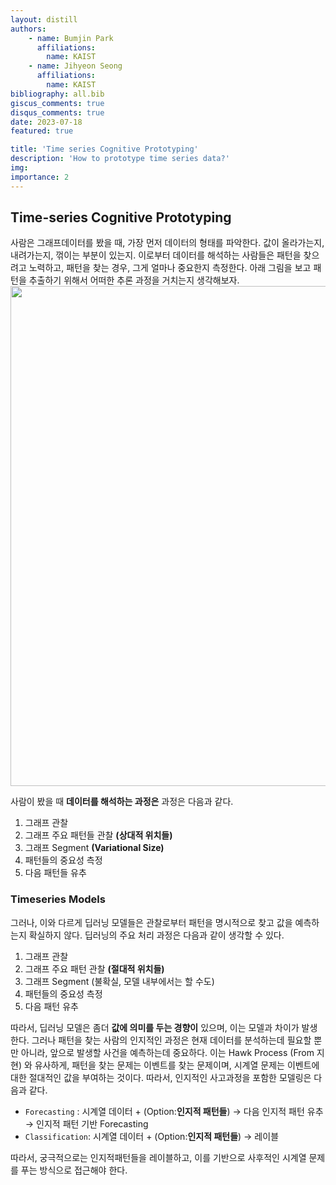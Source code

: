 ```yaml
---
layout: distill
authors: 
    - name: Bumjin Park
      affiliations:
        name: KAIST
    - name: Jihyeon Seong
      affiliations:
        name: KAIST
bibliography: all.bib
giscus_comments: true
disqus_comments: true
date: 2023-07-18
featured: true

title: 'Time series Cognitive Prototyping'
description: 'How to prototype time series data?'
img:
importance: 2
---
```



## Time-series Cognitive Prototyping 


사람은 그래프데이터를 봤을 때, 가장 먼저 데이터의 형태를 파악한다. 값이 올라가는지, 내려가는지, 꺾이는 부분이 있는지. 이로부터 데이터를 해석하는 사람들은 패턴을 찾으려고 노력하고, 패턴을 찾는 경우, 그게 얼마나 중요한지 측정한다. 아래 그림을 보고 패턴을 추출하기 위해서 어떠한 추론 과정을 거치는지 생각해보자. 
<img src="https://www.scylladb.com/wp-content/uploads/time-series-data-diagram.png" style="width:800px">


사람이 봤을 때 **데이터를 해석하는 과정은** 과정은 다음과 같다. 
> 
1. 그래프 관찰 
2. 그래프 주요 패턴들 관찰 **(상대적 위치들)**
3. 그래프 Segment **(Variational Size)**
4. 패턴들의 중요성 측정
5. 다음 패턴들 유추 

### Timeseries Models

그러나, 이와 다르게 딥러닝 모델들은 관찰로부터 패턴을 명시적으로 찾고 값을 예측하는지 확실하지 않다. 딥러닝의 주요 처리 과정은 다음과 같이 생각할 수 있다. 
> 
1. 그래프 관찰 
2. 그래프 주요 패턴 관찰 **(절대적 위치들)**
3. 그래프 Segment (불확실, 모델 내부에서는 할 수도)
4. 패턴들의 중요성 측정
5. 다음 패턴 유추

따라서, 딥러닝 모델은 좀더 **값에 의미를 두는 경향이** 있으며, 이는 모델과 차이가 발생한다. 그러나 패턴을 찾는 사람의 인지적인 과정은 현재 데이터를 분석하는데 필요할 뿐만 아니라, 앞으로 발생할 사건을 예측하는데 중요하다.  이는 Hawk Process (From 지현) 와 유사하게, 패턴을 찾는 문제는 이벤트를 찾는 문제이며, 시계열 문제는 이벤트에 대한 절대적인 값을 부여하는 것이다. 
따라서, 인지적인 사고과정을 포함한 모델링은 다음과 같다. 

* `Forecasting` : 시계열 데이터 + (Option:**인지적 패턴들**) → 다음 인지적 패턴  유추 →  인지적 패턴 기반 Forecasting 
* `Classification`:  시계열 데이터 + (Option:**인지적 패턴들**) → 레이블

따라서, 궁극적으로는 인지적패턴들을 레이블하고, 이를 기반으로 사후적인 시계열 문제를 푸는 방식으로 접근해야 한다. 
